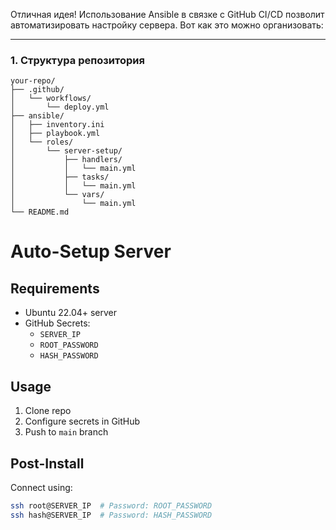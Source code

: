 
Отличная идея! Использование Ansible в связке с GitHub CI/CD позволит автоматизировать настройку сервера. Вот как это можно организовать:

---

### 1. Структура репозитория
```
your-repo/
├── .github/
│   └── workflows/
│       └── deploy.yml
├── ansible/
│   ├── inventory.ini
│   ├── playbook.yml
│   └── roles/
│       └── server-setup/
│           ├── handlers/
│           │   └── main.yml
│           ├── tasks/
│           │   └── main.yml
│           └── vars/
│               └── main.yml
└── README.md
```

# Auto-Setup Server

## Requirements
- Ubuntu 22.04+ server
- GitHub Secrets:
  - `SERVER_IP`
  - `ROOT_PASSWORD`
  - `HASH_PASSWORD`

## Usage
1. Clone repo
2. Configure secrets in GitHub
3. Push to `main` branch

## Post-Install
Connect using:
```bash
ssh root@SERVER_IP  # Password: ROOT_PASSWORD
ssh hash@SERVER_IP  # Password: HASH_PASSWORD
```
